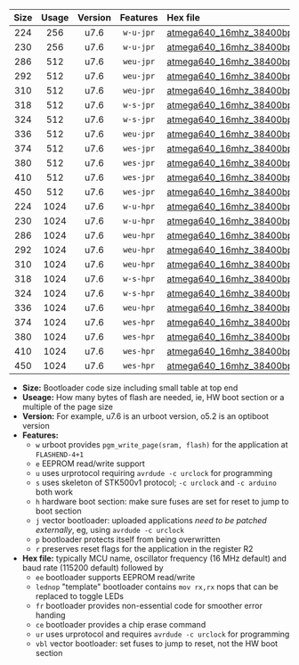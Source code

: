 |Size|Usage|Version|Features|Hex file|
|:-:|:-:|:-:|:-:|:--|
|224|256|u7.6|`w-u-jpr`|[atmega640_16mhz_38400bps_ur_vbl.hex](https://raw.githubusercontent.com/stefanrueger/urboot/main/atmega640_16mhz_38400bps_ur_vbl.hex)|
|230|256|u7.6|`w-u-jpr`|[atmega640_16mhz_38400bps_lednop_ur_vbl.hex](https://raw.githubusercontent.com/stefanrueger/urboot/main/atmega640_16mhz_38400bps_lednop_ur_vbl.hex)|
|286|512|u7.6|`weu-jpr`|[atmega640_16mhz_38400bps_ee_ur_vbl.hex](https://raw.githubusercontent.com/stefanrueger/urboot/main/atmega640_16mhz_38400bps_ee_ur_vbl.hex)|
|292|512|u7.6|`weu-jpr`|[atmega640_16mhz_38400bps_ee_lednop_ur_vbl.hex](https://raw.githubusercontent.com/stefanrueger/urboot/main/atmega640_16mhz_38400bps_ee_lednop_ur_vbl.hex)|
|310|512|u7.6|`weu-jpr`|[atmega640_16mhz_38400bps_ee_lednop_fr_ur_vbl.hex](https://raw.githubusercontent.com/stefanrueger/urboot/main/atmega640_16mhz_38400bps_ee_lednop_fr_ur_vbl.hex)|
|318|512|u7.6|`w-s-jpr`|[atmega640_16mhz_38400bps_vbl.hex](https://raw.githubusercontent.com/stefanrueger/urboot/main/atmega640_16mhz_38400bps_vbl.hex)|
|324|512|u7.6|`w-s-jpr`|[atmega640_16mhz_38400bps_lednop_vbl.hex](https://raw.githubusercontent.com/stefanrueger/urboot/main/atmega640_16mhz_38400bps_lednop_vbl.hex)|
|336|512|u7.6|`weu-jpr`|[atmega640_16mhz_38400bps_ee_lednop_fr_ce_ur_vbl.hex](https://raw.githubusercontent.com/stefanrueger/urboot/main/atmega640_16mhz_38400bps_ee_lednop_fr_ce_ur_vbl.hex)|
|374|512|u7.6|`wes-jpr`|[atmega640_16mhz_38400bps_ee_vbl.hex](https://raw.githubusercontent.com/stefanrueger/urboot/main/atmega640_16mhz_38400bps_ee_vbl.hex)|
|380|512|u7.6|`wes-jpr`|[atmega640_16mhz_38400bps_ee_lednop_vbl.hex](https://raw.githubusercontent.com/stefanrueger/urboot/main/atmega640_16mhz_38400bps_ee_lednop_vbl.hex)|
|410|512|u7.6|`wes-jpr`|[atmega640_16mhz_38400bps_ee_lednop_fr_vbl.hex](https://raw.githubusercontent.com/stefanrueger/urboot/main/atmega640_16mhz_38400bps_ee_lednop_fr_vbl.hex)|
|450|512|u7.6|`wes-jpr`|[atmega640_16mhz_38400bps_ee_lednop_fr_ce_vbl.hex](https://raw.githubusercontent.com/stefanrueger/urboot/main/atmega640_16mhz_38400bps_ee_lednop_fr_ce_vbl.hex)|
|224|1024|u7.6|`w-u-hpr`|[atmega640_16mhz_38400bps_ur.hex](https://raw.githubusercontent.com/stefanrueger/urboot/main/atmega640_16mhz_38400bps_ur.hex)|
|230|1024|u7.6|`w-u-hpr`|[atmega640_16mhz_38400bps_lednop_ur.hex](https://raw.githubusercontent.com/stefanrueger/urboot/main/atmega640_16mhz_38400bps_lednop_ur.hex)|
|286|1024|u7.6|`weu-hpr`|[atmega640_16mhz_38400bps_ee_ur.hex](https://raw.githubusercontent.com/stefanrueger/urboot/main/atmega640_16mhz_38400bps_ee_ur.hex)|
|292|1024|u7.6|`weu-hpr`|[atmega640_16mhz_38400bps_ee_lednop_ur.hex](https://raw.githubusercontent.com/stefanrueger/urboot/main/atmega640_16mhz_38400bps_ee_lednop_ur.hex)|
|310|1024|u7.6|`weu-hpr`|[atmega640_16mhz_38400bps_ee_lednop_fr_ur.hex](https://raw.githubusercontent.com/stefanrueger/urboot/main/atmega640_16mhz_38400bps_ee_lednop_fr_ur.hex)|
|318|1024|u7.6|`w-s-hpr`|[atmega640_16mhz_38400bps.hex](https://raw.githubusercontent.com/stefanrueger/urboot/main/atmega640_16mhz_38400bps.hex)|
|324|1024|u7.6|`w-s-hpr`|[atmega640_16mhz_38400bps_lednop.hex](https://raw.githubusercontent.com/stefanrueger/urboot/main/atmega640_16mhz_38400bps_lednop.hex)|
|336|1024|u7.6|`weu-hpr`|[atmega640_16mhz_38400bps_ee_lednop_fr_ce_ur.hex](https://raw.githubusercontent.com/stefanrueger/urboot/main/atmega640_16mhz_38400bps_ee_lednop_fr_ce_ur.hex)|
|374|1024|u7.6|`wes-hpr`|[atmega640_16mhz_38400bps_ee.hex](https://raw.githubusercontent.com/stefanrueger/urboot/main/atmega640_16mhz_38400bps_ee.hex)|
|380|1024|u7.6|`wes-hpr`|[atmega640_16mhz_38400bps_ee_lednop.hex](https://raw.githubusercontent.com/stefanrueger/urboot/main/atmega640_16mhz_38400bps_ee_lednop.hex)|
|410|1024|u7.6|`wes-hpr`|[atmega640_16mhz_38400bps_ee_lednop_fr.hex](https://raw.githubusercontent.com/stefanrueger/urboot/main/atmega640_16mhz_38400bps_ee_lednop_fr.hex)|
|450|1024|u7.6|`wes-hpr`|[atmega640_16mhz_38400bps_ee_lednop_fr_ce.hex](https://raw.githubusercontent.com/stefanrueger/urboot/main/atmega640_16mhz_38400bps_ee_lednop_fr_ce.hex)|

- **Size:** Bootloader code size including small table at top end
- **Useage:** How many bytes of flash are needed, ie, HW boot section or a multiple of the page size
- **Version:** For example, u7.6 is an urboot version, o5.2 is an optiboot version
- **Features:**
  + `w` urboot provides `pgm_write_page(sram, flash)` for the application at `FLASHEND-4+1`
  + `e` EEPROM read/write support
  + `u` uses urprotocol requiring `avrdude -c urclock` for programming
  + `s` uses skeleton of STK500v1 protocol; `-c urclock` and `-c arduino` both work
  + `h` hardware boot section: make sure fuses are set for reset to jump to boot section
  + `j` vector bootloader: uploaded applications *need to be patched externally*, eg, using `avrdude -c urclock`
  + `p` bootloader protects itself from being overwritten
  + `r` preserves reset flags for the application in the register R2
- **Hex file:** typically MCU name, oscillator frequency (16 MHz default) and baud rate (115200 default) followed by
  + `ee` bootloader supports EEPROM read/write
  + `lednop` "template" bootloader contains `mov rx,rx` nops that can be replaced to toggle LEDs
  + `fr` bootloader provides non-essential code for smoother error handing
  + `ce` bootloader provides a chip erase command
  + `ur` uses urprotocol and requires `avrdude -c urclock` for programming
  + `vbl` vector bootloader: set fuses to jump to reset, not the HW boot section
